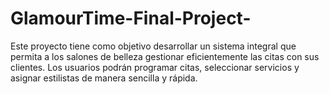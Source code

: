 # GlamourTime-Final-Project-
Este proyecto tiene como objetivo desarrollar un sistema integral que permita a los salones de belleza gestionar eficientemente las citas con sus clientes. Los usuarios podrán programar citas, seleccionar servicios y asignar estilistas de manera sencilla y rápida.
